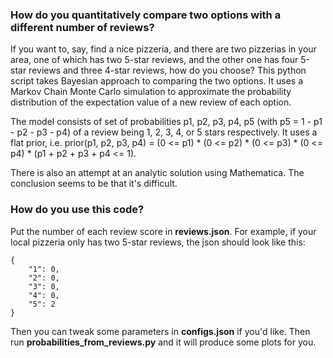 ### How do you quantitatively compare two options with a different number of reviews?

If you want to, say, find a nice pizzeria, and there are two pizzerias in your area, one of which has two 5-star reviews, and the other one has four 5-star reviews and three 4-star reviews, how do you choose? This python script takes Bayesian approach to comparing the two options. It uses a Markov Chain Monte Carlo simulation to approximate the probability distribution of the expectation value of a new review of each option.

The model consists of set of probabilities p1, p2, p3, p4, p5 (with p5 = 1 - p1 - p2 - p3 - p4) of a review being 1, 2, 3, 4, or 5 stars respectively. It uses a flat prior, i.e. prior(p1, p2, p3, p4) = (0 <= p1) * (0 <= p2) * (0 <= p3) * (0 <= p4) * (p1 + p2 + p3 + p4 <= 1).

There is also an attempt at an analytic solution using Mathematica. The conclusion seems to be that it's difficult.

### How do you use this code?

Put the number of each review score in **reviews.json**. For example, if your local pizzeria only has two 5-star reviews, the json should look like this:
```
{
    "1": 0,
    "2": 0,
    "3": 0,
    "4": 0,
    "5": 2
}
```
Then you can tweak some parameters in **configs.json** if you'd like. Then run **probabilities_from_reviews.py** and it will produce some plots for you.


